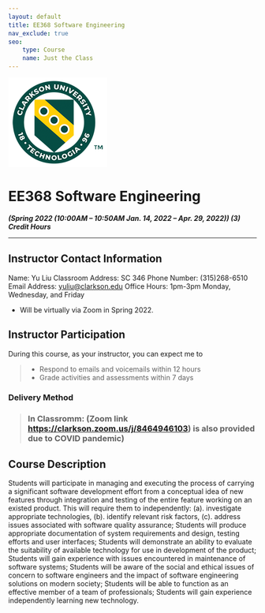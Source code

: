 ```yaml
---
layout: default
title: EE368 Software Engineering
nav_exclude: true
seo:
    type: Course
    name: Just the Class
---
```

![Syllabus Template V2020.07.001](assets/images/uni_icon_small.png)

[//]: # ({: .float-right})

# **EE368 Software Engineering**

[//]: # ({: .d-block})

**_(Spring 2022 (10:00AM – 10:50AM Jan. 14, 2022 – Apr. 29, 2022))
(3) Credit Hours_**

---

## **Instructor Contact Information**

Name: Yu Liu
Classroom Address: SC 346
Phone Number: (315)268-6510
Email Address: yuliu@clarkson.edu
Office Hours: 1pm-3pm Monday, Wednesday, and Friday

- Will be virtually via Zoom in Spring 2022.

## **Instructor Participation**

During this course, as your instructor, you can expect me to

> - Respond to emails and voicemails within 12 hours
> - Grade activities and assessments within 7 days

### **Delivery Method**

> ### **In Classromm: (Zoom link <https://clarkson.zoom.us/j/8464946103>) is also provided due to COVID pandemic)**

## **Course Description**

Students will participate in managing and executing the process of carrying a significant software development effort from a conceptual idea of new features through integration and testing of the entire feature working on an existed product. This will require them to independently: (a). investigate appropriate technologies, (b). identify relevant risk factors, (c). address issues associated with software quality assurance; Students will produce appropriate documentation of system requirements and design, testing efforts and user interfaces; Students will demonstrate an ability to evaluate the suitability of available technology for use in development of the product; Students will gain experience with issues encountered in maintenance of software systems; Students will be aware of the social and ethical issues of concern to software engineers and the impact of software engineering solutions on modern society; Students will be able to function as an effective member of a team of professionals; Students will gain experience independently learning new technology.
